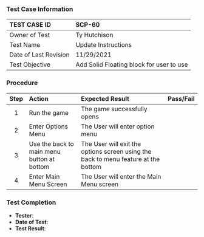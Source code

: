 ### Test Case Information
| TEST CASE ID | SCP-60|
| :--- | :--- |
| Owner of Test | Ty Hutchison|
| Test Name | Update Instructions |
| Date of Last Revision | 11/29/2021 |
| Test Objective | Add Solid Floating block for user to use |

### Procedure

|Step | Action | Expected Result | Pass/Fail     |
|:---:| :---        |    :----  | :---: |
|1| Run the game| The game successfully opens ||
|2| Enter Options Menu | The User will enter option menu|  |
|3| Use the back to main menu button at bottom | The User will exit the options screen using the back to menu feature at the bottom |  |
|4| Enter Main Menu Screen | The User will enter the Main Menu screen |  |

### Test Completion
- **Tester**:
- **Date of Test**:
- **Test Result**: 